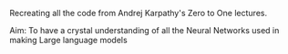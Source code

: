 Recreating all the code from Andrej Karpathy's Zero to One lectures. 

Aim: To have a crystal understanding of all the Neural Networks used in making Large language models

